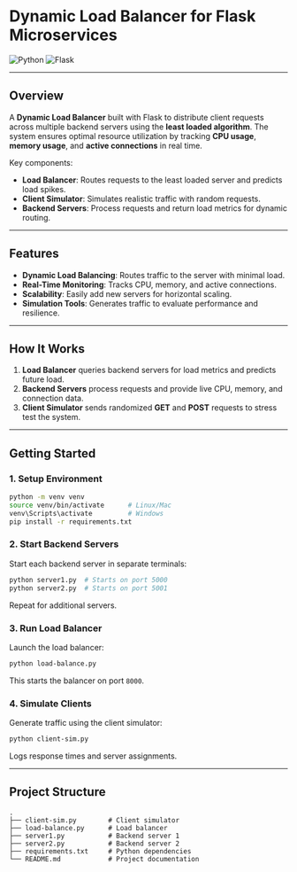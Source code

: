# Dynamic Load Balancer for Flask Microservices

![Python](https://img.shields.io/badge/python-3.9%2B-blue) ![Flask](https://img.shields.io/badge/flask-2.0-green)

---

## Overview

A **Dynamic Load Balancer** built with Flask to distribute client requests across multiple backend servers using the **least loaded algorithm**. The system ensures optimal resource utilization by tracking **CPU usage**, **memory usage**, and **active connections** in real time. 

Key components:
- **Load Balancer**: Routes requests to the least loaded server and predicts load spikes.
- **Client Simulator**: Simulates realistic traffic with random requests.
- **Backend Servers**: Process requests and return load metrics for dynamic routing.

---

## Features

- **Dynamic Load Balancing**: Routes traffic to the server with minimal load.
- **Real-Time Monitoring**: Tracks CPU, memory, and active connections.
- **Scalability**: Easily add new servers for horizontal scaling.
- **Simulation Tools**: Generates traffic to evaluate performance and resilience.

---

## How It Works

1. **Load Balancer** queries backend servers for load metrics and predicts future load.
2. **Backend Servers** process requests and provide live CPU, memory, and connection data.
3. **Client Simulator** sends randomized **GET** and **POST** requests to stress test the system.

---

## Getting Started

### 1. Setup Environment
```bash
python -m venv venv
source venv/bin/activate      # Linux/Mac
venv\Scripts\activate         # Windows
pip install -r requirements.txt
```

### 2. Start Backend Servers
Start each backend server in separate terminals:
```bash
python server1.py  # Starts on port 5000
python server2.py  # Starts on port 5001
```
Repeat for additional servers.

### 3. Run Load Balancer
Launch the load balancer:
```bash
python load-balance.py
```
This starts the balancer on port `8000`.

### 4. Simulate Clients
Generate traffic using the client simulator:
```bash
python client-sim.py
```
Logs response times and server assignments.

---

## Project Structure

```
.
├── client-sim.py        # Client simulator
├── load-balance.py      # Load balancer
├── server1.py           # Backend server 1
├── server2.py           # Backend server 2
├── requirements.txt     # Python dependencies
└── README.md            # Project documentation
```
